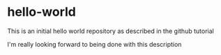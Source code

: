 # hello-world
This is an initial hello world repository as described in the github tutorial

I'm really looking forward to being done with this description
